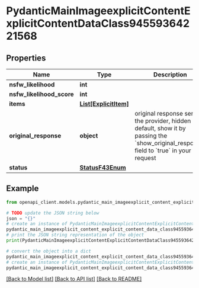 # PydanticMainImageexplicitContentExplicitContentDataClass94559364221568


## Properties

Name | Type | Description | Notes
------------ | ------------- | ------------- | -------------
**nsfw_likelihood** | **int** |  | 
**nsfw_likelihood_score** | **int** |  | 
**items** | [**List[ExplicitItem]**](ExplicitItem.md) |  | [optional] 
**original_response** | **object** | original response sent by the provider, hidden by default, show it by passing the &#x60;show_original_response&#x60; field to &#x60;true&#x60; in your request | [optional] 
**status** | [**StatusF43Enum**](StatusF43Enum.md) |  | 

## Example

```python
from openapi_client.models.pydantic_main_imageexplicit_content_explicit_content_data_class94559364221568 import PydanticMainImageexplicitContentExplicitContentDataClass94559364221568

# TODO update the JSON string below
json = "{}"
# create an instance of PydanticMainImageexplicitContentExplicitContentDataClass94559364221568 from a JSON string
pydantic_main_imageexplicit_content_explicit_content_data_class94559364221568_instance = PydanticMainImageexplicitContentExplicitContentDataClass94559364221568.from_json(json)
# print the JSON string representation of the object
print(PydanticMainImageexplicitContentExplicitContentDataClass94559364221568.to_json())

# convert the object into a dict
pydantic_main_imageexplicit_content_explicit_content_data_class94559364221568_dict = pydantic_main_imageexplicit_content_explicit_content_data_class94559364221568_instance.to_dict()
# create an instance of PydanticMainImageexplicitContentExplicitContentDataClass94559364221568 from a dict
pydantic_main_imageexplicit_content_explicit_content_data_class94559364221568_form_dict = pydantic_main_imageexplicit_content_explicit_content_data_class94559364221568.from_dict(pydantic_main_imageexplicit_content_explicit_content_data_class94559364221568_dict)
```
[[Back to Model list]](../README.md#documentation-for-models) [[Back to API list]](../README.md#documentation-for-api-endpoints) [[Back to README]](../README.md)


